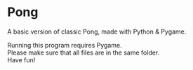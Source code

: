 # Pong
A basic version of classic Pong, made with Python &amp; Pygame. 

Running this program requires Pygame. <br>
Please make sure that all files are in the same folder. <br>
Have fun!
